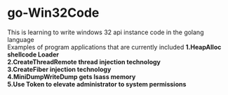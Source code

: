 # go-Win32Code
This is learning to write windows 32 api instance code in the golang language<br>
Examples of program applications that are currently included
**1.HeapAlloc shellcode Loader**
<br>
**2.CreateThreadRemote thread injection technology**
<br>
**3.CreateFiber injection technology**
<br>
**4.MiniDumpWriteDump gets lsass memory**
<br>
**5.Use Token to elevate administrator to system permissions**
